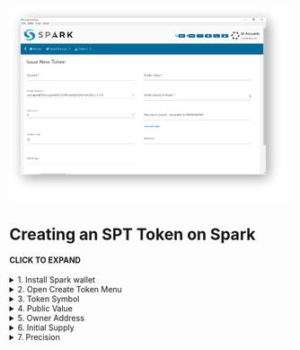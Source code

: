![](https://github.com/syscoin/Wiki-Resources/blob/master/Spark/SPT_Creation/images/IssueNewTokenScreen.png)  

# Creating an SPT Token on Spark

#### CLICK TO EXPAND

<details><summary>1. Install Spark wallet</summary>

* Go to https://github.com/blockchainfoundryinc/syscoin-spark-wallet/releases  
download and install the latest Spark wallet.
* Let the Spark wallet synchronise with the Syscoin 4 Blockchain.
* Fund your Spark wallet with at least 1 Syscoin.  
Syscoin can be purchased at [Bittrex](https://international.bittrex.com/Market/Index?MarketName=BTC-SYS), [Binance](https://www.binance.com/en/trade/SYS_BTC), [Flyp.me](https://flyp.me/) or [Changelly](https://changelly.com/)
</details>

<details><summary>2. Open Create Token Menu</summary>

* Go to the Create Token Dialogue in the main menu.  
![](https://github.com/syscoin/Wiki-Resources/blob/master/Spark/SPT_Creation/images/CreateTokenMenu.png)  
You will see the Issue New Token form with 9 fields:
![](https://github.com/syscoin/Wiki-Resources/blob/master/Spark/SPT_Creation/images/IssueNewTokenDialogue.png)
</details>

<details><summary>3. Token Symbol</summary>

![](https://github.com/syscoin/Wiki-Resources/blob/master/Spark/SPT_Creation/images/SymbolField.png)  
* The _Token Symbol_ field is a 3 to 8 character alphanumeric string used to identify your token on exchanges, wallets, block explorers and any application that supports SPT's. Symbols may contain letters or numbers only. All Symbols must be uppercase and not contain any special characters.    
* Some exchanges support a maximum of 5 characters.
* This is a REQUIRED field.    
>Examples:  
>```aA& ``` - is not a valid Symbol  
>```APX12``` - is a valid Symbol  
</details>

<details><summary>4. Public Value</summary>

![](https://github.com/syscoin/Wiki-Resources/blob/master/Spark/SPT_Creation/images/PublicValue.png)  
* _Public Value_ is a text string that includes any information you would like quickly and easily accessible to users through block explorers, wallets or other applications that support SPT's that gives details about your token, such as a short description or reason for creation.
* Up to a maximum of 256 characters.  
* This is NOT a REQUIRED field.
</details>

<details><summary>5. Owner Address</summary>

![](https://github.com/syscoin/Wiki-Resources/blob/master/Spark/SPT_Creation/images/OwnerAddress.png)  
* _Owner Address_ is the address used to fund the creation of your token, and the owner of the allocation of tokens created in the _Initial Supply of Asset_.  
* The dropdown will show only Syscoin addresses with a balance large enough to create a token.
* Choose one of the addresses in the dropdown.  
* This is a REQUIRED field.

</details>
<details><summary>6. Initial Supply</summary>

![](https://github.com/syscoin/Wiki-Resources/blob/master/Spark/SPT_Creation/images/InitialSupply.png)  
* _Initial Supply_ is the number of tokens created in the initial allocation, when you first create the token.   
* These MUST NOT EXCEED the number of tokens in _Maximum Supply_.  
* These WILL NOT appear in the _My Tokens_ page, but in the _Distribute Tokens_ page.  
* These can only be distributed using the _Distribute Tokens_ function.  

</details>

<details><summary>7. Precision</summary>
  
![](https://github.com/syscoin/Wiki-Resources/blob/master/Spark/SPT_Creation/images/Precision.png)   
* _Precision_ is the number of units that your token can be divisible by.  
> EXAMPLEs:
> Precision 0 = Units cannot be divided and will br represented by whole numbers only
> Precision 8 = Units can be divided into units of 0.00000001 of the whole, exactly like Bitcoin.
</details>
